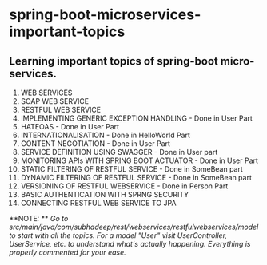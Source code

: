 # spring-boot-microservices-important-topics
## Learning important topics of spring-boot micro-services.
1. WEB SERVICES
2. SOAP WEB SERVICE
3. RESTFUL WEB SERVICE
4. IMPLEMENTING GENERIC EXCEPTION HANDLING - Done in User Part
5. HATEOAS - Done in User Part
6. INTERNATIONALISATION - Done in HelloWorld Part
7. CONTENT NEGOTIATION - Done in User Part
8. SERVICE DEFINITION USING SWAGGER - Done in User part
9. MONITORING APIs WITH SPRING BOOT ACTUATOR - Done in User Part
10. STATIC FILTERING OF RESTFUL SERVICE - Done in SomeBean part
11. DYNAMIC FILTERING OF RESTFUL SERVICE - Done in SomeBean part
12. VERSIONING OF RESTFUL WEBSERVICE - Done in Person Part
13. BASIC AUTHENTICATION WITH SPRNG SECURITY
14. CONNECTING RESTFUL WEB SERVICE TO JPA

**NOTE: ** _Go to src/main/java/com/subhadeep/rest/webservices/restfulwebservices/model to start with all the topics. For a model "User" visit UserController, UserService, etc. to understand what's actually happening. Everything is properly commented for your ease._
